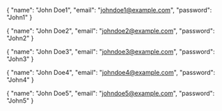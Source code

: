 {
"name": "John Doe1",
"email": "johndoe1@example.com",
"password": "John1"
}

{
"name": "John Doe2",
"email": "johndoe2@example.com",
"password": "John2"
}

{
"name": "John Doe3",
"email": "johndoe3@example.com",
"password": "John3"
}

{
"name": "John Doe4",
"email": "johndoe4@example.com",
"password": "John4"
}

{
"name": "John Doe5",
"email": "johndoe5@example.com",
"password": "John5"
}


